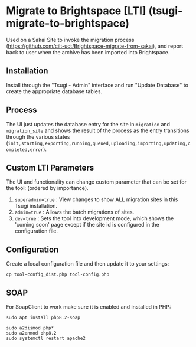 # Migrate to Brightspace [LTI] (tsugi-migrate-to-brightspace)

Used on a Sakai Site to invoke the migration process (https://github.com/cilt-uct/Brightspace-migrate-from-sakai), and report back to user when the archive has been imported into Brightspace.

## Installation
Install through the "Tsugi - Admin" interface and run "Update Database" to create the appropriate database tables.

## Process
The UI just updates the database entry for the site in `migration` and `migration_site` and shows the result of the process as the entry transitions through the various states (`init,starting,exporting,running,queued,uploading,importing,updating,completed,error`).

## Custom LTI Parameters
The UI and functionality can change custom parameter that can be set for the tool:
 (ordered by importance).

 1. `superadmin=true` : View changes to show ALL migration sites in this Tsugi installation.
 2. `admin=true` : Allows the batch migrations of sites.
 3. `dev=true` : Sets the tool into development mode, which shows the 'coming soon' page except if the site id is configured in the configuration file.

## Configuration
Create a local configuration file and then update it to your settings:
```
cp tool-config_dist.php tool-config.php
```

## SOAP
For SoapClient to work make sure it is enabled and installed in PHP:
```
sudo apt install php8.2-soap
```
```
sudo a2dismod php*
sudo a2enmod php8.2
sudo systemctl restart apache2
```